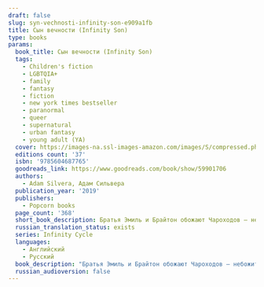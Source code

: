 ```yaml
---
draft: false
slug: syn-vechnosti-infinity-son-e909a1fb
title: Сын вечности (Infinity Son)
type: books
params:
  book_title: Сын вечности (Infinity Son)
  tags:
    - Children's fiction
    - LGBTQIA+
    - family
    - fantasy
    - fiction
    - new york times bestseller
    - paranormal
    - queer
    - supernatural
    - urban fantasy
    - young adult (YA)
  cover: https://images-na.ssl-images-amazon.com/images/S/compressed.photo.goodreads.com/books/1562781746i/34510711.jpg
  editions count: '37'
  isbn: '9785604687765'
  goodreads_link: https://www.goodreads.com/book/show/59901706
  authors:
    - Adam Silvera, Адам Сильвера
  publication_year: '2019'
  publishers:
    - Popcorn books
  page_count: '368'
  short_book_description: Братья Эмиль и Брайтон обожают Чароходов — небожителей, призванных избавить мир от смертоносных призраков. В то время как Чароходы рождаются со сверхъестественными силами, призраки насильственно крадут способности у магических существ, находящихся под угрозой исчезновения…
  russian_translation_status: exists
  series: Infinity Cycle
  languages:
    - Английский
    - Русский
  book_description: "Братья Эмиль и Брайтон обожают Чароходов — небожителей, призванных избавить мир от смертоносных призраков. В то время как Чароходы рождаются со сверхъестественными силами, призраки насильственно крадут способности у магических существ, находящихся под \nугрозой исчезновения.\n\nВскоре после самого мрачного столкновения Чароходов и призраков общество начинает притеснять небожителей, и в этой атмосфере страха призраки становятся все смелее. Брайтон мечтает обрести силу и стать одним из Чароходов, а Эмиль просто хочет, чтобы война наконец закончилась.\n\nКогда в случайной драке Эмиль проявляет редкий дар, он обретает славу, о которой всегда мечтал Брайтон, и присоединяется к Чароходам...\n\nBalancing epic and intensely personal stakes, bestselling author Adam Silvera’s Infinity Son is a gritty, fast-paced adventure about two brothers caught up in a magical war generations in the making. Growing up in New York, brothers Emil and Brighton always idolized the Spell Walkers—a vigilante group sworn to rid the world of specters. While the Spell Walkers and other celestials are born with powers, specters take them, violently stealing the essence of endangered magical creatures. Brighton wishes he had a power so he could join the fray. Emil just wants the fighting to stop. The cycle of violence has taken a toll, making it harder for anyone with a power to live peacefully and openly. In this climate of fear, a gang of specters has been growing bolder by the day. Then, in a brawl after a protest, Emil manifests a power of his own—one that puts him right at the heart of the conflict and sets him up to be the heroic Spell Walker Brighton always wanted to be. Brotherhood, love, and loyalty will be put to the test, and no one will escape the fight unscathed."
  russian_audioversion: false
---
```

